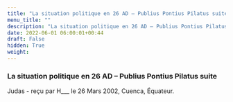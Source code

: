 ```yaml
---
title: "La situation politique en 26 AD – Publius Pontius Pilatus suite"
menu_title: ""
description: "La situation politique en 26 AD – Publius Pontius Pilatus suite"
date: 2022-06-01 06:00:01+00:44
draft: False
hidden: True
weight:
---
```

### La situation politique en 26 AD – Publius Pontius Pilatus suite

Judas - reçu par H___  le 26 Mars 2002, Cuenca, Équateur.



